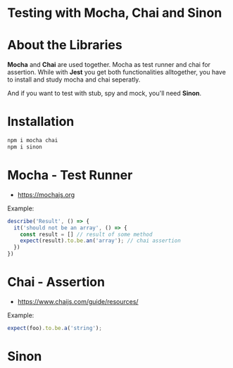 # Testing with Mocha, Chai and Sinon

# About the Libraries

**Mocha** and **Chai** are used together. Mocha as test runner and chai for assertion. While with **Jest** you get both functionalities alltogether, you have to install and study mocha and chai seperatly.

And if you want to test with stub, spy and mock, you'll need **Sinon**.

# Installation

```bash
npm i mocha chai
npm i sinon
```


# Mocha - Test Runner

- https://mochajs.org

Example:
```js
describe('Result', () => {
  it('should not be an array', () => {
    const result = [] // result of some method
    expect(result).to.be.an('array'); // chai assertion
  })
})

```


# Chai - Assertion

- https://www.chaijs.com/guide/resources/

Example:
```js
expect(foo).to.be.a('string');
```

# Sinon
